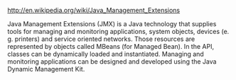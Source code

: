 http://en.wikipedia.org/wiki/Java_Management_Extensions

Java Management Extensions (JMX) is a Java technology that supplies tools for managing and monitoring applications, system objects, devices (e. g. printers) and service oriented networks. Those resources are represented by objects called MBeans (for Managed Bean). In the API, classes can be dynamically loaded and instantiated. Managing and monitoring applications can be designed and developed using the Java Dynamic Management Kit.
